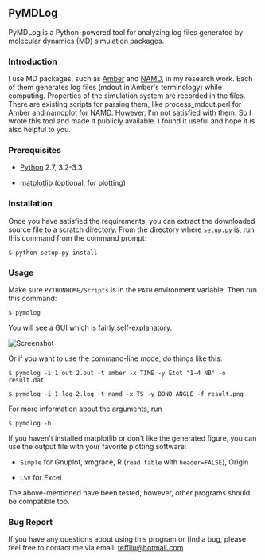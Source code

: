 ## PyMDLog

PyMDLog is a Python-powered tool for analyzing log files generated by molecular
dynamics (MD) simulation packages.

### Introduction

I use MD packages, such as [Amber][] and [NAMD][], in my research work. Each of
them generates log files (mdout in Amber's terminology) while computing.
Properties of the simulation system are recorded in the files. There are
existing scripts for parsing them, like process_mdout.perl for Amber and
namdplot for NAMD. However, I'm not satisfied with them. So I wrote this tool
and made it publicly available. I found it useful and hope it is also helpful
to you.

[Amber]: http://ambermd.org/
[NAMD]: http://www.ks.uiuc.edu/Research/namd/

### Prerequisites

* [Python](http://www.python.org/) 2.7, 3.2-3.3

* [matplotlib](http://matplotlib.org/) (optional, for plotting)

### Installation

Once you have satisfied the requirements, you can extract the downloaded source
file to a scratch directory. From the directory where `setup.py` is, run this
command from the command prompt:

    $ python setup.py install

### Usage

Make sure `PYTHONHOME/Scripts` is in the `PATH` environment variable. Then
run this command:

    $ pymdlog

You will see a GUI which is fairly self-explanatory.

![Screenshot](https://github.com/emdy/pymdlog/screenshot.jpg?raw=true "GUI")

Or if you want to use the command-line mode, do things like this:

    $ pymdlog -i 1.out 2.out -t amber -x TIME -y Etot "1-4 NB" -o result.dat

    $ pymdlog -i 1.log 2.log -t namd -x TS -y BOND ANGLE -f result.png

For more information about the arguments, run

    $ pymdlog -h

If you haven't installed matplotlib or don't like the generated figure, you
can use the output file with your favorite plotting software:

* `Simple` for Gnuplot, xmgrace, R (`read.table` with `header=FALSE`), Origin

* `CSV` for Excel

The above-mentioned have been tested, however, other programs should be
compatible too.

### Bug Report

If you have any questions about using this program or find a bug, please feel
free to contact me via email:
teffliu@hotmail.com
